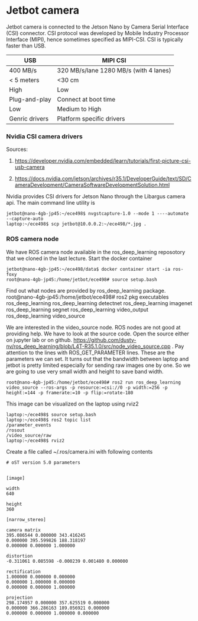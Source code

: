 # Jetbot camera

Jetbot camera is connected to the Jetson Nano by Camera Serial Interface (CSI) connector. CSI protocol was developed by Mobile Industry Processor Interface (MIPI), hence sometimes specified as MIPI-CSI. CSI is typically faster than USB.

| USB            | MIPI CSI                                |
|----------------|-----------------------------------------|
| 400 MB/s       | 320 MB/s/lane 1280 MB/s (with 4 lanes)  |
| < 5 meters     | <30 cm                                  |
| High           | Low                                     |
| Plug-and-play  | Connect at boot time                    |
| Low            | Medium to High                          |
| Genric drivers | Platform specific drivers               |

### Nvidia CSI camera drivers

Sources:
1. https://developer.nvidia.com/embedded/learn/tutorials/first-picture-csi-usb-camera

2. https://docs.nvidia.com/jetson/archives/r35.1/DeveloperGuide/text/SD/CameraDevelopment/CameraSoftwareDevelopmentSolution.html

Nvidia provides CSI drivers for Jetson Nano through the Libargus camera api. The main command line utility is 
	
	
	jetbot@nano-4gb-jp45:~/ece498$ nvgstcapture-1.0 --mode 1 ----automate --capture-auto
	laptop:~/ece498$ scp jetbot@10.0.0.2:~/ece498/*.jpg .

### ROS camera node

We have ROS camera node available in the ros_deep_learning reposotory that we cloned in the last lecture. Start the docker container

	jetbot@nano-4gb-jp45:~/ece498/data$ docker container start -ia ros-foxy
	root@nano-4gb-jp45:/home/jetbot/ece498# source setup.bash

Find out what nodes are provided by ros_deep_learning package.
	root@nano-4gb-jp45:/home/jetbot/ece498# ros2 pkg executables ros_deep_learning 
	ros_deep_learning detectnet
	ros_deep_learning imagenet
	ros_deep_learning segnet
	ros_deep_learning video_output
	ros_deep_learning video_source

We are interested in the video_source node. ROS nodes are not good at providing help. We have to look at the source code. Open the source either on jupyter lab or on github. https://github.com/dusty-nv/ros_deep_learning/blob/L4T-R35.1.0/src/node_video_source.cpp . Pay attention to the lines with ROS_GET_PARAMETER lines. These are the parameters we can set. It turns out that the bandwidth between laptop and jetbot is pretty limited especially for sending raw images one by one. So we are going to use very small width and height to save band width.

	root@nano-4gb-jp45:/home/jetbot/ece498# ros2 run ros_deep_learning video_source --ros-args -p resource:=csi://0 -p width:=256 -p height:=144 -p framerate:=10 -p flip:=rotate-180

This image can be visualized on the laptop using rviz2
	
	laptop:~/ece498$ source setup.bash
	laptop:~/ece498$ ros2 topic list
	/parameter_events
	/rosout
	/video_source/raw
	laptop:~/ece498$ rviz2


Create a file called ~/.ros/camera.ini with following contents

	# oST version 5.0 parameters


	[image]

	width
	640

	height
	360

	[narrow_stereo]

	camera matrix
	395.086544 0.000000 343.416245
	0.000000 395.599826 188.318197
	0.000000 0.000000 1.000000

	distortion
	-0.311061 0.085598 -0.000239 0.001480 0.000000

	rectification
	1.000000 0.000000 0.000000
	0.000000 1.000000 0.000000
	0.000000 0.000000 1.000000

	projection
	298.174957 0.000000 357.625519 0.000000
	0.000000 366.286163 189.056921 0.000000
	0.000000 0.000000 1.000000 0.000000






	


